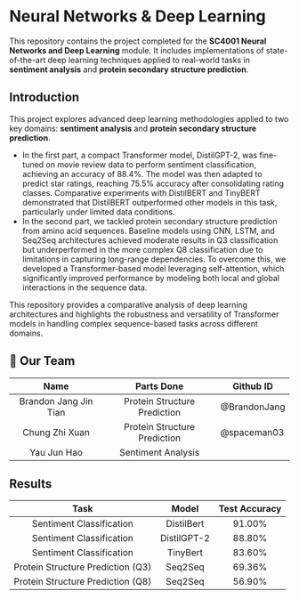 # Neural Networks & Deep Learning
This repository contains the project completed for the **SC4001 Neural Networks and Deep Learning** module. It includes implementations of state-of-the-art deep learning techniques applied to real-world tasks in **sentiment analysis** and **protein secondary structure prediction**.

## Introduction
This project explores advanced deep learning methodologies applied to two key domains: **sentiment analysis** and **protein secondary structure prediction**.
- In the first part, a compact Transformer model, DistilGPT-2, was fine-tuned on movie review data to perform sentiment classification, achieving an accuracy of 88.4%. The model was then adapted to predict star ratings, reaching 75.5% accuracy after consolidating rating classes. Comparative experiments with DistilBERT and TinyBERT demonstrated that DistilBERT outperformed other models in this task, particularly under limited data conditions.
- In the second part, we tackled protein secondary structure prediction from amino acid sequences. Baseline models using CNN, LSTM, and Seq2Seq architectures achieved moderate results in Q3 classification but underperformed in the more complex Q8 classification due to limitations in capturing long-range dependencies. To overcome this, we developed a Transformer-based model leveraging self-attention, which significantly improved performance by modeling both local and global interactions in the sequence data.

This repository provides a comparative analysis of deep learning architectures and highlights the robustness and versatility of Transformer models in handling complex sequence-based tasks across different domains.
## :busts_in_silhouette: Our Team
| Name | Parts Done | Github ID |
|:---:|:---:|---|
| Brandon Jang Jin Tian | Protein Structure Prediction | @BrandonJang |
| Chung Zhi Xuan | Protein Structure Prediction | @spaceman03 |
| Yau Jun Hao | Sentiment Analysis |  |

## Results
| Task | Model | Test Accuracy |
|:---:|:---:|:---:|
Sentiment Classification | DistilBert | 91.00%
Sentiment Classification | DistilGPT-2 | 88.80%
Sentiment Classification | TinyBert | 83.60%
Protein Structure Prediction (Q3) | Seq2Seq | 69.36%
Protein Structure Prediction (Q8) | Seq2Seq | 56.90%
